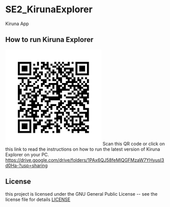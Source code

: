 # SE2_KirunaExplorer
Kiruna App

## How to run Kiruna Explorer

![qr code](https://github.com/alezemelo/SE2_KirunaExplorer/blob/main/frame.png?raw=true)
Scan this QR code or click on this link to read the instructions on how to run the latest version of Kiruna Explorer on your PC.
https://drive.google.com/drive/folders/1PAx6QJ58feMlQGFMzaW7YHyusI3d0Ha-?usp=sharing


## License
this project is licensed under the GNU General Public License -- see the license file for details [LICENSE](LICENSE.txt)
